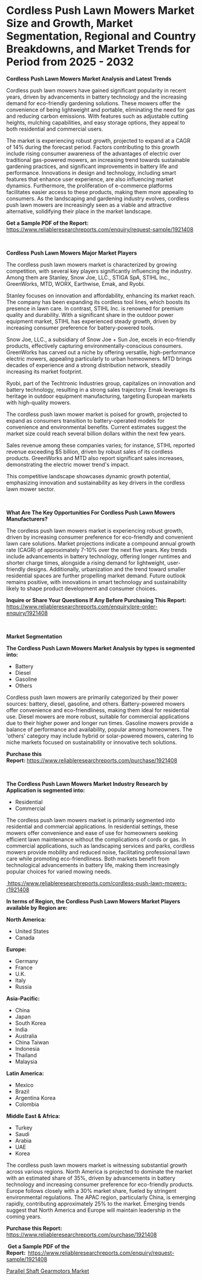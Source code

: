 <p><h1>Cordless Push Lawn Mowers Market Size and Growth, Market Segmentation, Regional and Country Breakdowns, and Market Trends for Period from 2025 -  2032</h1></p><p><strong>Cordless Push Lawn Mowers Market Analysis and Latest Trends</strong></p>
<p><p>Cordless push lawn mowers have gained significant popularity in recent years, driven by advancements in battery technology and the increasing demand for eco-friendly gardening solutions. These mowers offer the convenience of being lightweight and portable, eliminating the need for gas and reducing carbon emissions. With features such as adjustable cutting heights, mulching capabilities, and easy storage options, they appeal to both residential and commercial users.</p><p>The market is experiencing robust growth, projected to expand at a CAGR of 14% during the forecast period. Factors contributing to this growth include rising consumer awareness of the advantages of electric over traditional gas-powered mowers, an increasing trend towards sustainable gardening practices, and significant improvements in battery life and performance. Innovations in design and technology, including smart features that enhance user experience, are also influencing market dynamics. Furthermore, the proliferation of e-commerce platforms facilitates easier access to these products, making them more appealing to consumers. As the landscaping and gardening industry evolves, cordless push lawn mowers are increasingly seen as a viable and attractive alternative, solidifying their place in the market landscape.</p></p>
<p><strong>Get a Sample PDF of the Report:&nbsp;</strong> <a href="https://www.reliableresearchreports.com/enquiry/request-sample/1921408?utm_campaign=3110&utm_medium=2&utm_source=Github&utm_content=ia&utm_term=10042025&utm_id=cordless-push-lawn-mowers">https://www.reliableresearchreports.com/enquiry/request-sample/1921408</a></p>
<p>&nbsp;</p>
<p><strong>Cordless Push Lawn Mowers Major Market Players</strong></p>
<p><p>The cordless push lawn mowers market is characterized by growing competition, with several key players significantly influencing the industry. Among them are Stanley, Snow Joe, LLC., STIGA SpA, STIHL Inc., GreenWorks, MTD, WORX, Earthwise, Emak, and Ryobi. </p><p>Stanley focuses on innovation and affordability, enhancing its market reach. The company has been expanding its cordless tool lines, which boosts its presence in lawn care. In contrast, STIHL Inc. is renowned for premium quality and durability. With a significant share in the outdoor power equipment market, STIHL has experienced steady growth, driven by increasing consumer preference for battery-powered tools.</p><p>Snow Joe, LLC., a subsidiary of Snow Joe + Sun Joe, excels in eco-friendly products, effectively capturing environmentally-conscious consumers. GreenWorks has carved out a niche by offering versatile, high-performance electric mowers, appealing particularly to urban homeowners. MTD brings decades of experience and a strong distribution network, steadily increasing its market footprint.</p><p>Ryobi, part of the Techtronic Industries group, capitalizes on innovation and battery technology, resulting in a strong sales trajectory. Emak leverages its heritage in outdoor equipment manufacturing, targeting European markets with high-quality mowers.</p><p>The cordless push lawn mower market is poised for growth, projected to expand as consumers transition to battery-operated models for convenience and environmental benefits. Current estimates suggest the market size could reach several billion dollars within the next few years.</p><p>Sales revenue among these companies varies; for instance, STIHL reported revenue exceeding $5 billion, driven by robust sales of its cordless products. GreenWorks and MTD also report significant sales increases, demonstrating the electric mower trend's impact.</p><p>This competitive landscape showcases dynamic growth potential, emphasizing innovation and sustainability as key drivers in the cordless lawn mower sector.</p></p>
<p>&nbsp;</p>
<p><strong>What Are The Key Opportunities For Cordless Push Lawn Mowers Manufacturers?</strong></p>
<p><p>The cordless push lawn mowers market is experiencing robust growth, driven by increasing consumer preference for eco-friendly and convenient lawn care solutions. Market projections indicate a compound annual growth rate (CAGR) of approximately 7-10% over the next five years. Key trends include advancements in battery technology, offering longer runtimes and shorter charge times, alongside a rising demand for lightweight, user-friendly designs. Additionally, urbanization and the trend toward smaller residential spaces are further propelling market demand. Future outlook remains positive, with innovations in smart technology and sustainability likely to shape product development and consumer choices.</p></p>
<p><strong>Inquire or Share Your Questions If Any Before Purchasing This Report:</strong> <a href="https://www.reliableresearchreports.com/enquiry/pre-order-enquiry/1921408?utm_campaign=3110&utm_medium=2&utm_source=Github&utm_content=ia&utm_term=10042025&utm_id=cordless-push-lawn-mowers">https://www.reliableresearchreports.com/enquiry/pre-order-enquiry/1921408</a></p>
<p>&nbsp;</p>
<p><strong>Market Segmentation</strong></p>
<p><strong>The Cordless Push Lawn Mowers Market Analysis by types is segmented into:</strong></p>
<p><ul><li>Battery</li><li>Diesel</li><li>Gasoline</li><li>Others</li></ul></p>
<p><p>Cordless push lawn mowers are primarily categorized by their power sources: battery, diesel, gasoline, and others. Battery-powered mowers offer convenience and eco-friendliness, making them ideal for residential use. Diesel mowers are more robust, suitable for commercial applications due to their higher power and longer run times. Gasoline mowers provide a balance of performance and availability, popular among homeowners. The 'others' category may include hybrid or solar-powered mowers, catering to niche markets focused on sustainability or innovative tech solutions.</p></p>
<p><strong>Purchase this Report:&nbsp;</strong><a href="https://www.reliableresearchreports.com/purchase/1921408?utm_campaign=3110&utm_medium=2&utm_source=Github&utm_content=ia&utm_term=10042025&utm_id=cordless-push-lawn-mowers">https://www.reliableresearchreports.com/purchase/1921408</a></p>
<p>&nbsp;</p>
<p><strong>The Cordless Push Lawn Mowers Market Industry Research by Application is segmented into:</strong></p>
<p><ul><li>Residential</li><li>Commercial</li></ul></p>
<p><p>The cordless push lawn mowers market is primarily segmented into residential and commercial applications. In residential settings, these mowers offer convenience and ease of use for homeowners seeking efficient lawn maintenance without the complications of cords or gas. In commercial applications, such as landscaping services and parks, cordless mowers provide mobility and reduced noise, facilitating professional lawn care while promoting eco-friendliness. Both markets benefit from technological advancements in battery life, making them increasingly popular choices for varied mowing needs.</p></p>
<p><a href="https://www.reliableresearchreports.com/cordless-push-lawn-mowers-r1921408?utm_campaign=3110&utm_medium=2&utm_source=Github&utm_content=ia&utm_term=10042025&utm_id=cordless-push-lawn-mowers">&nbsp;https://www.reliableresearchreports.com/cordless-push-lawn-mowers-r1921408</a></p>
<p><strong>In terms of Region, the Cordless Push Lawn Mowers Market Players available by Region are:</strong></p>
<p>
    <p> <strong> North America: </strong>
        <ul>
            <li>United States</li>
            <li>Canada</li>
        </ul>
        </p> 
    <p> <strong> Europe: </strong>
        <ul>
            <li>Germany</li>
            <li>France</li>
            <li>U.K.</li>
            <li>Italy</li>
            <li>Russia</li>
        </ul>
        </p> 
    <p> <strong> Asia-Pacific: </strong>
        <ul>
            <li>China</li>
            <li>Japan</li>
            <li>South Korea</li>
            <li>India</li>
            <li>Australia</li>
            <li>China Taiwan</li>
            <li>Indonesia</li>
            <li>Thailand</li>
            <li>Malaysia</li>
        </ul>
        </p> 
    <p> <strong> Latin America: </strong>
        <ul>
            <li>Mexico</li>
            <li>Brazil</li>
            <li>Argentina Korea</li>
            <li>Colombia</li>
        </ul>
        </p> 
    <p> <strong> Middle East & Africa: </strong>
        <ul>
            <li>Turkey</li>
            <li>Saudi</li>
            <li>Arabia</li>
            <li>UAE</li>
            <li>Korea</li>
        </ul>
    </p>
    </p>
<p><p>The cordless push lawn mowers market is witnessing substantial growth across various regions. North America is projected to dominate the market with an estimated share of 35%, driven by advancements in battery technology and increasing consumer preference for eco-friendly products. Europe follows closely with a 30% market share, fueled by stringent environmental regulations. The APAC region, particularly China, is emerging rapidly, contributing approximately 25% to the market. Emerging trends suggest that North America and Europe will maintain leadership in the coming years.</p></p>
<p><strong>Purchase this Report: </strong><a href="https://www.reliableresearchreports.com/purchase/1921408?utm_campaign=3110&utm_medium=2&utm_source=Github&utm_content=ia&utm_term=10042025&utm_id=cordless-push-lawn-mowers">https://www.reliableresearchreports.com/purchase/1921408</a></p>
<p>&nbsp;<strong>Get a Sample PDF of the Report:&nbsp;&nbsp;</strong><a href="https://www.reliableresearchreports.com/enquiry/request-sample/1921408?utm_campaign=3110&utm_medium=2&utm_source=Github&utm_content=ia&utm_term=10042025&utm_id=cordless-push-lawn-mowers">https://www.reliableresearchreports.com/enquiry/request-sample/1921408</a></p>
<p><strong></strong></p>
<p><p><a href="https://github.com/oliffzillamv/Market-Research-Report-List-1/blob/main/parallel-shaft-gearmotors-market.md?utm_campaign=3110&utm_medium=2&utm_source=Github&utm_content=ia&utm_term=10042025&utm_id=cordless-push-lawn-mowers">Parallel Shaft Gearmotors Market</a></p></p>